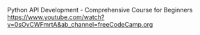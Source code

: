 Python API Development - Comprehensive Course for Beginners
https://www.youtube.com/watch?v=0sOvCWFmrtA&ab_channel=freeCodeCamp.org
